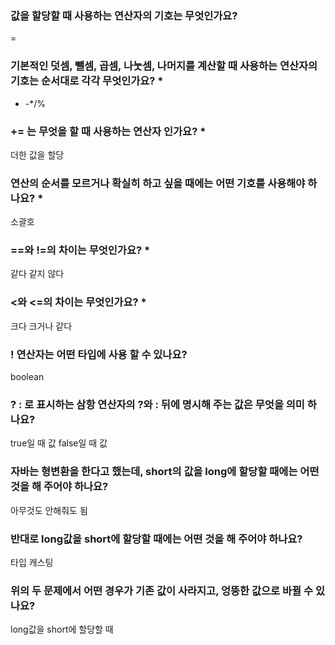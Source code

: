 ### 값을 할당할 때 사용하는 연산자의 기호는 무엇인가요?
= 
### 기본적인 덧셈, 뺄셈, 곱셈, 나눗셈, 나머지를 계산할 때 사용하는 연산자의 기호는 순서대로 각각 무엇인가요? *
+ -*/%
### += 는 무엇을 할 때 사용하는 연산자 인가요? *
더한 값을 할당
### 연산의 순서를 모르거나 확실히 하고 싶을 때에는 어떤 기호를 사용해야 하나요? *
소괄호
### ==와 !=의 차이는 무엇인가요? *
같다 같지 않다
### <와 <=의 차이는 무엇인가요? *
크다 크거나 같다
### ! 연산자는 어떤 타입에 사용 할 수 있나요?
boolean
### ? : 로 표시하는 삼항 연산자의 ?와 : 뒤에 명시해 주는 값은 무엇을 의미 하나요?
true일 때 값 false일 때 값
### 자바는 형변환을 한다고 했는데, short의 값을 long에 할당할 때에는 어떤 것을 해 주어야 하나요?
아무것도 안해줘도 됨
### 반대로 long값을 short에 할당할 때에는 어떤 것을 해 주어야 하나요?
타입 캐스팅
### 위의 두 문제에서 어떤 경우가 기존 값이 사라지고, 엉뚱한 값으로 바뀔 수 있나요?
long값을 short에 할당할 때
